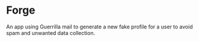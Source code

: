 # Forge
An app using Guerrilla mail to generate a new fake profile for a user to avoid spam and unwanted data collection.
